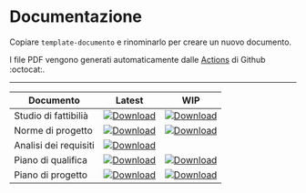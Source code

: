 # Documentazione

Copiare `template-documento` e rinominarlo per creare un nuovo documento.

I file PDF vengono generati automaticamente dalle [Actions](https://github.com/CodeOfDutyJS/documentazione/actions) di Github :octocat:.

----

|Documento| Latest | WIP |
|-|-|-|
|Studio di fattibilià|[![Download](https://img.shields.io/badge/⏬%20RR-Studio%20di%20fattibilità-green)]()|[![Download](https://img.shields.io/badge/⏬%20WIP-Studio%20di%20fattibilità-orange)](https://github.com/CodeOfDutyJS/documentazione/releases/download/wip%2Fstudio-di-fattibilita/studio-di-fattibilita.pdf)|
|Norme di progetto|[![Download](https://img.shields.io/badge/⏬%20RR-Norme%20di%20progetto-green)]()|[![Download](https://img.shields.io/badge/⏬%20WIP-Norme%20di%20progetto-orange)](https://github.com/CodeOfDutyJS/documentazione/releases/download/wip%2Fnorme-di-progetto/norme-di-progetto.pdf)|
|Analisi dei requisiti|[![Download](https://img.shields.io/badge/⏬%20RR-Analisi%20dei%20requisiti-green)]()||[![Download](https://img.shields.io/badge/⏬%20WIP-Analisi%20dei%20requisiti-orange)](https://github.com/CodeOfDutyJS/documentazione/releases/download/wip%2Fanalisi-dei-requisiti/analisi-dei-requisiti.pdf)|
|Piano di qualifica|[![Download](https://img.shields.io/badge/⏬%20RR-Piano%20di%20qualifica-green)]()|[![Download](https://img.shields.io/badge/⏬%20WIP-Piano%20di%20qualifica-orange)](https://github.com/CodeOfDutyJS/documentazione/releases/download/wip%2Fpiano-di-qualifica/piano-di-qualifica.pdf)|
|Piano di progetto|[![Download](https://img.shields.io/badge/⏬%20RR-Piano%20di%20progetto-green)]()|[![Download](https://img.shields.io/badge/⏬%20WIP-Piano%20di%20progetto-orange)](https://github.com/CodeOfDutyJS/documentazione/releases/download/wip%2piano-di-progetto/piano-di-progetto.pdf)|
